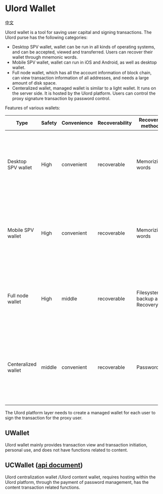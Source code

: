 # Ulord Wallet
[中文](ulord_wallet_zh.md)

Ulord wallet is a tool for saving user capital and signing transactions. The Ulord purse has the following categories:
- Desktop SPV wallet, wallet can be run in all kinds of operating systems, and can be accepted, viewed and transferred. Users can recover their wallet through mnemonic words.
- Mobile SPV wallet, wallet can run in iOS and Android, as well as desktop wallet.
- Full node wallet, which has all the account information of block chain, can view transaction information of all addresses, and needs a large amount of disk space.
- Centeralized wallet, managed wallet is similar to a light wallet. It runs on the server side. It is hosted by the Ulord platform. Users can control the proxy signature transaction by password control.

Features of various wallets:

|Type|Safety|Convenience|Recoverability|Recovery method|Use of advice|
|--------|------|------|------|----------|--------------------|
|Desktop SPV wallet|High|convenient|recoverable|Memorizing words|You can manage a large number of coins and keep your wallet keys and memorizing words properly.|
|Mobile SPV wallet|High|convenient|recoverable|Memorizing words|You can manage a large number of coins and keep your wallet keys and memorizing words properly.|
|Full node wallet|High|middle|recoverable|Filesystem backup and Recovery|You can manage large amounts of money and keep good private keys and mnemonic words.|
|Centeralized wallet|middle|convenient|recoverable|Password|It can manage coins that are often needed to circulate, and can restore passwords by forgetting passwords.|

The Ulord platform layer needs to create a managed wallet for each user to sign the transaction for the proxy user.

## UWallet
Ulord wallet mainly provides transaction view and transaction initiation, personal use, and does not have functions related to content.

## UCWallet ([api document](../Uwallet/uwallet_api.md))
Ulord centralization wallet /Ulord content wallet, requires hosting within the Ulord platform, through the payment of password management, has the content transaction related functions.
